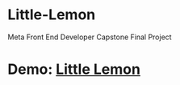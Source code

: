 # Little-Lemon
Meta Front End Developer Capstone Final Project

# Demo: [Little Lemon](https://github.com/MayankBhadeshiya/LittleLemonMetaFrontEnd/)
